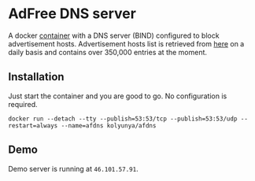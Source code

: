 # AdFree DNS server
A docker [container](https://hub.docker.com/r/kolyunya/afdns/) with a DNS server (BIND) configured to block advertisement hosts. Advertisement hosts list is retrieved from [here](https://github.com/StevenBlack/hosts) on a daily basis and contains over 350,000 entries at the moment.

## Installation
Just start the container and you are good to go. No configuration is required.

`docker run --detach --tty --publish=53:53/tcp --publish=53:53/udp --restart=always --name=afdns kolyunya/afdns`

## Demo
Demo server is running at `46.101.57.91`.
